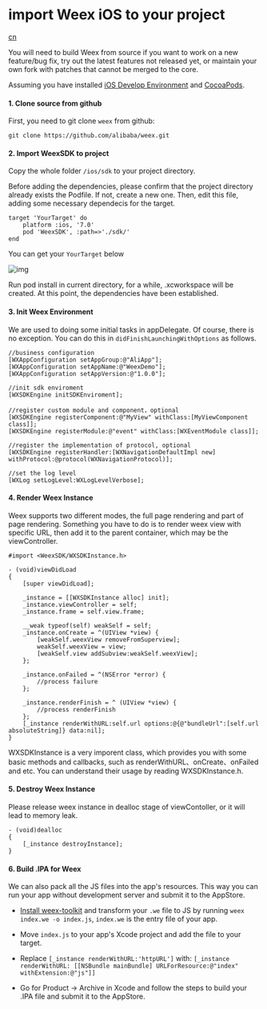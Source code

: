 # import Weex iOS to your project
<a href="https://github.com/weexteam/article/issues/18"  class="weex-translate">cn</a>

You will need to build Weex from source if you want to work on a new feature/bug fix, try out the latest features not released yet, or maintain your own fork with patches that cannot be merged to the core.

Assuming you have installed [iOS Develop Environment](https://developer.apple.com/library/ios/documentation/IDEs/Conceptual/AppStoreDistributionTutorial/Setup/Setup.html) and [CocoaPods](https://guides.cocoapods.org/using/getting-started.html). 

#### 1. Clone source from github

First, you need to git clone `weex` from github:

```
git clone https://github.com/alibaba/weex.git
```
#### 2. Import WeexSDK to project

Copy the whole folder `/ios/sdk` to your project directory.

Before adding the dependencies, please confirm that the project directory already exists the Podfile. If not, create a new one. Then, edit this file, adding some necessary dependecis for the target.

``` 
target 'YourTarget' do
	platform :ios, '7.0'
	pod 'WeexSDK', :path=>'./sdk/'
end
```
You can get your `YourTarget` below

![img](http://img4.tbcdn.cn/L1/461/1/4d9f4d6a8441b44e4816c7778627824fb72c58de)

Run pod install in current directory, for a while, .xcworkspace will be created.  At this point, the dependencies have been established.

#### 3. Init Weex Environment
We are used to doing some initial tasks in appDelegate. Of course, there is no exception. You can do this in `didFinishLaunchingWithOptions` as follows.

```
//business configuration
[WXAppConfiguration setAppGroup:@"AliApp"];
[WXAppConfiguration setAppName:@"WeexDemo"];
[WXAppConfiguration setAppVersion:@"1.0.0"];

//init sdk enviroment   
[WXSDKEngine initSDKEnviroment];
 
//register custom module and component，optional
[WXSDKEngine registerComponent:@"MyView" withClass:[MyViewComponent class]];
[WXSDKEngine registerModule:@"event" withClass:[WXEventModule class]];

//register the implementation of protocol, optional
[WXSDKEngine registerHandler:[WXNavigationDefaultImpl new] withProtocol:@protocol(WXNavigationProtocol)];

//set the log level    
[WXLog setLogLevel:WXLogLevelVerbose];

```

#### 4. Render Weex Instance
Weex supports two different modes, the full page rendering and part of page rendering. 
Something you have to do is to render weex view with specific URL, then add it to the parent container, which may be the viewController.

```
#import <WeexSDK/WXSDKInstance.h>

- (void)viewDidLoad 
{
	[super viewDidLoad];
	
	_instance = [[WXSDKInstance alloc] init];
	_instance.viewController = self;
    _instance.frame = self.view.frame; 
    
    __weak typeof(self) weakSelf = self;
    _instance.onCreate = ^(UIView *view) {
        [weakSelf.weexView removeFromSuperview];
        weakSelf.weexView = view;
        [weakSelf.view addSubview:weakSelf.weexView];
    };
    
    _instance.onFailed = ^(NSError *error) {
    	//process failure
    };
    
    _instance.renderFinish = ^ (UIView *view) {
    	//process renderFinish
    };
    [_instance renderWithURL:self.url options:@{@"bundleUrl":[self.url absoluteString]} data:nil];
}
```
WXSDKInstance is a very imporent class, which provides you with some basic methods and callbacks, such as renderWithURL、onCreate、onFailed and etc. You can understand their usage by reading WXSDKInstance.h.


#### 5. Destroy Weex Instance

Please release weex instance in dealloc stage of viewContoller, or it will lead to memory leak.

```
- (void)dealloc
{
    [_instance destroyInstance];
}
```

#### 6. Build .IPA for Weex

We can also pack all the JS files into the app's resources. This way you can run your app without development server and submit it to the AppStore.

* [Install weex-toolkit](https://github.com/alibaba/weex_toolchain/tree/master/toolkit) and transform your `.we` file to JS by running `weex index.we -o index.js`, `index.we` is the entry file of your app.
* Move `index.js` to your app's Xcode project and add the file to your target.
* Replace `[_instance renderWithURL:'httpURL']` with: `[_instance renderWithURL: [[NSBundle mainBundle] URLForResource:@"index" withExtension:@"js"]]`

* Go for Product -> Archive in Xcode and follow the steps to build your .IPA file and submit it to the AppStore.
